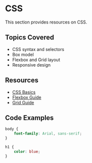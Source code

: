 # CSS

This section provides resources on CSS.

## Topics Covered
- CSS syntax and selectors
- Box model
- Flexbox and Grid layout
- Responsive design

## Resources
- [CSS Basics](https://developer.mozilla.org/en-US/docs/Web/CSS)
- [Flexbox Guide](https://css-tricks.com/snippets/css/a-guide-to-flexbox/)
- [Grid Guide](https://css-tricks.com/snippets/css/complete-guide-grid/)

## Code Examples

```css
body {
    font-family: Arial, sans-serif;
}

h1 {
    color: blue;
}
